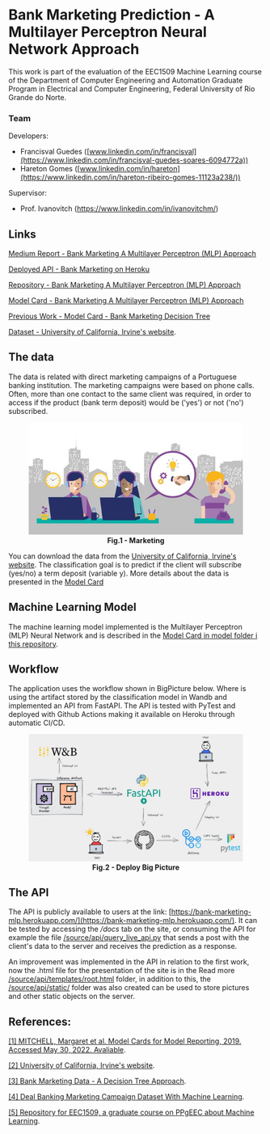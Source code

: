 # Bank Marketing Prediction - A Multilayer Perceptron Neural Network Approach
This work is part of the evaluation of the EEC1509 Machine Learning course of the Department of Computer Engineering and Automation Graduate Program in Electrical and Computer Engineering, Federal University of Rio Grande do Norte.

### Team
Developers:
- Francisval Guedes ([www.linkedin.com/in/francisval](https://www.linkedin.com/in/francisval-guedes-soares-6094772a))
- Hareton Gomes ([www.linkedin.com/in/hareton](https://www.linkedin.com/in/hareton-ribeiro-gomes-11123a238/))

Supervisor:
- Prof. Ivanovitch (https://www.linkedin.com/in/ivanovitchm/)

## Links

[Medium Report - Bank Marketing A Multilayer Perceptron (MLP) Approach](https://github.com/francisvalguedes/bank_marketing_mlp/tree/master/model)

[Deployed API - Bank Marketing on Heroku](https://bank-marketing-mlp.herokuapp.com/)

[Repository - Bank Marketing A Multilayer Perceptron (MLP) Approach](https://github.com/francisvalguedes/bank_marketing_mlp)

[Model Card - Bank Marketing A Multilayer Perceptron (MLP) Approach](https://github.com/francisvalguedes/bank_marketing_mlp/tree/master/model)

[Previous Work - Model Card - Bank Marketing Decision Tree](https://github.com/francisvalguedes/bank_marketing/tree/master/classification)

[Dataset - University of California, Irvine's website](http://archive.ics.uci.edu/ml/datasets/Bank+Marketing).

## The data
The data is related with direct marketing campaigns of a Portuguese banking institution. The marketing campaigns were based on phone calls. Often, more than one contact to the same client was required, in order to access if the product (bank term deposit) would be ('yes') or not ('no') subscribed. 

<figure>
<center><img src="./figures/marketing.png" width="800"></center>
<figcaption align = "center"><b>Fig.1 - Marketing</b></figcaption>
</figure>

You can download the data from the [University of California, Irvine's website](http://archive.ics.uci.edu/ml/datasets/Bank+Marketing). The classification goal is to predict if the client will subscribe (yes/no) a term deposit (variable y). More details about the data is presented in the [Model Card](https://github.com/francisvalguedes/bank_marketing_mlp/tree/master/model)

## Machine Learning Model
The machine learning model implemented is the Multilayer Perceptron (MLP) Neural Network and is described in the [Model Card in model folder i this repository](https://github.com/francisvalguedes/bank_marketing_mlp/tree/master/model).


## Workflow
The application uses the workflow shown in BigPicture below. Where is using the artifact stored by the classification model in Wandb and implemented an API from FastAPI. The API is tested with PyTest and deployed with Github Actions making it available on Heroku through automatic CI/CD.

<figure>
<center><img src="./figures/big_picture_deploy.jpeg" width="800"></center>
<figcaption align = "center"><b>Fig.2 - Deploy Big Picture</b></figcaption>
</figure>

## The API
The API is publicly available to users at the link: [https://bank-marketing-mlp.herokuapp.com/](https://bank-marketing-mlp.herokuapp.com/). It can be tested by accessing the */docs* tab on the site, or consuming the API for example the file [/source/api/query_live_api.py](./source/api/query_live_api.py) that sends a post with the client's data to the server and receives the prediction as a response.

An improvement was implemented in the API in relation to the first work, now the .html file for the presentation of the site is in the Read more [/source/api/templates/root.html](./source/api/templates/root.html) folder, in addition to this, the [/source/api/static/](./source/api/static/) folder was also created can be used to store pictures and other static objects on the server.


## References:

[[1] MITCHELL, Margaret et al. Model Cards for Model Reporting, 2019. Accessed May 30, 2022. Avaliable](https://arxiv.org/abs/1810.03993).

[[2] University of California, Irvine's website](http://archive.ics.uci.edu/ml/datasets/Bank+Marketing).

[[3] Bank Marketing Data - A Decision Tree Approach](https://www.kaggle.com/code/shirantha/bank-marketing-data-a-decision-tree-approach/notebook).

[[4] Deal Banking Marketing Campaign Dataset With Machine Learning](https://medium.com/@nutanbhogendrasharma/deal-banking-marketing-campaign-dataset-with-machine-learning-9c1f84ad285d).

[[5] Repository for EEC1509, a graduate course on PPgEEC about Machine Learning](https://github.com/ivanovitchm/ppgeecmachinelearning).
